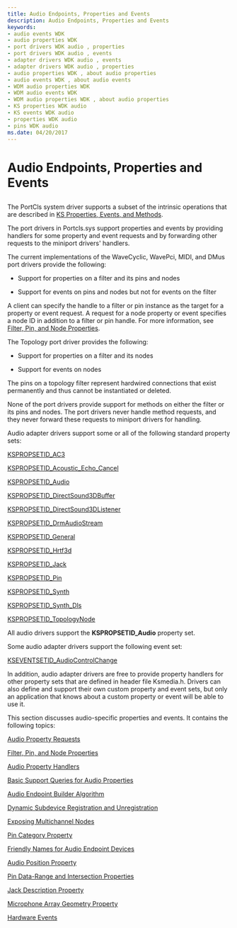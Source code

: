 ```yaml
---
title: Audio Endpoints, Properties and Events
description: Audio Endpoints, Properties and Events
keywords:
- audio events WDK
- audio properties WDK
- port drivers WDK audio , properties
- port drivers WDK audio , events
- adapter drivers WDK audio , events
- adapter drivers WDK audio , properties
- audio properties WDK , about audio properties
- audio events WDK , about audio events
- WDM audio properties WDK
- WDM audio events WDK
- WDM audio properties WDK , about audio properties
- KS properties WDK audio
- KS events WDK audio
- properties WDK audio
- pins WDK audio
ms.date: 04/20/2017
---
```


# Audio Endpoints, Properties and Events


## <span id="audio_properties_and_events"></span><span id="AUDIO_PROPERTIES_AND_EVENTS"></span>


The PortCls system driver supports a subset of the intrinsic operations that are described in [KS Properties, Events, and Methods](../stream/ks-properties--events--and-methods.md).

The port drivers in Portcls.sys support properties and events by providing handlers for some property and event requests and by forwarding other requests to the miniport drivers' handlers.

The current implementations of the WaveCyclic, WavePci, MIDI, and DMus port drivers provide the following:

-   Support for properties on a filter and its pins and nodes

-   Support for events on pins and nodes but not for events on the filter

A client can specify the handle to a filter or pin instance as the target for a property or event request. A request for a node property or event specifies a node ID in addition to a filter or pin handle. For more information, see [Filter, Pin, and Node Properties](filter--pin--and-node-properties.md).

The Topology port driver provides the following:

-   Support for properties on a filter and its nodes

-   Support for events on nodes

The pins on a topology filter represent hardwired connections that exist permanently and thus cannot be instantiated or deleted.

None of the port drivers provide support for methods on either the filter or its pins and nodes. The port drivers never handle method requests, and they never forward these requests to miniport drivers for handling.

Audio adapter drivers support some or all of the following standard property sets:

[KSPROPSETID\_AC3](./kspropsetid-ac3.md)

[KSPROPSETID\_Acoustic\_Echo\_Cancel](./kspropsetid-acoustic-echo-cancel.md)

[KSPROPSETID\_Audio](./kspropsetid-audio.md)

[KSPROPSETID\_DirectSound3DBuffer](./kspropsetid-directsound3dbuffer.md)

[KSPROPSETID\_DirectSound3DListener](./kspropsetid-directsound3dlistener.md)

[KSPROPSETID\_DrmAudioStream](./kspropsetid-drmaudiostream.md)

[KSPROPSETID\_General](../stream/kspropsetid-general.md)

[KSPROPSETID\_Hrtf3d](./kspropsetid-hrtf3d.md)

[KSPROPSETID\_Jack](./kspropsetid-jack.md)

[KSPROPSETID\_Pin](../stream/kspropsetid-pin.md)

[KSPROPSETID\_Synth](./kspropsetid-synth.md)

[KSPROPSETID\_Synth\_Dls](./kspropsetid-synth-dls.md)

[KSPROPSETID\_TopologyNode](./kspropsetid-topologynode.md)

All audio drivers support the **KSPROPSETID\_Audio** property set.

Some audio adapter drivers support the following event set:

[KSEVENTSETID\_AudioControlChange](./kseventsetid-audiocontrolchange.md)

In addition, audio adapter drivers are free to provide property handlers for other property sets that are defined in header file Ksmedia.h. Drivers can also define and support their own custom property and event sets, but only an application that knows about a custom property or event will be able to use it.

This section discusses audio-specific properties and events. It contains the following topics:

[Audio Property Requests](audio-property-requests.md)

[Filter, Pin, and Node Properties](filter--pin--and-node-properties.md)

[Audio Property Handlers](audio-property-handlers.md)

[Basic Support Queries for Audio Properties](basic-support-queries-for-audio-properties.md)

[Audio Endpoint Builder Algorithm](audio-endpoint-builder-algorithm.md)

[Dynamic Subdevice Registration and Unregistration](dynamic-subdeviceregistration-and-unregistration.md)

[Exposing Multichannel Nodes](exposing-multichannel-nodes.md)

[Pin Category Property](pin-category-property.md)

[Friendly Names for Audio Endpoint Devices](friendly-names-for-audio-endpoint-devices.md)

[Audio Position Property](audio-position-property.md)

[Pin Data-Range and Intersection Properties](pin-data-range-and-intersection-properties.md)

[Jack Description Property](jack-description-property.md)

[Microphone Array Geometry Property](microphone-array-geometry-property.md)

[Hardware Events](hardware-events.md)

 

